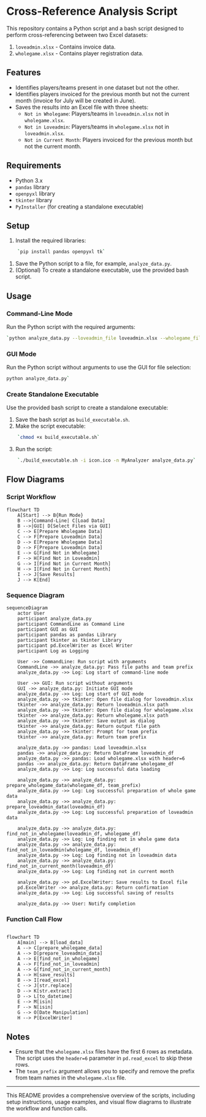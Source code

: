 # Cross-Reference Analysis Script

This repository contains a Python script and a bash script designed to perform cross-referencing between two Excel datasets:

1. `loveadmin.xlsx` - Contains invoice data.
2. `wholegame.xlsx` - Contains player registration data.

## Features

- Identifies players/teams present in one dataset but not the other.
- Identifies players invoiced for the previous month but not the current month (invoice for July will be created in June).
- Saves the results into an Excel file with three sheets:
  - `Not in Wholegame`: Players/teams in `loveadmin.xlsx` not in `wholegame.xlsx`.
  - `Not in Loveadmin`: Players/teams in `wholegame.xlsx` not in `loveadmin.xlsx`.
  - `Not in Current Month`: Players invoiced for the previous month but not the current month.

## Requirements

- Python 3.x
- `pandas` library
- `openpyxl` library
- `tkinter` library
- `PyInstaller` (for creating a standalone executable)

## Setup

1. Install the required libraries:

```bash
    `pip install pandas openpyxl tk` 
```

1. Save the Python script to a file, for example, `analyze_data.py`.
2. (Optional) To create a standalone executable, use the provided bash script.

## Usage

### Command-Line Mode

Run the Python script with the required arguments:

```bash
`python analyze_data.py --loveadmin_file loveadmin.xlsx --wholegame_file wholegame.xlsx --output_file results.xlsx --team_prefix "Wilpshire Wanderers"` 
```

### GUI Mode

Run the Python script without arguments to use the GUI for file selection:

```bash
python analyze_data.py` 
```

### Create Standalone Executable

Use the provided bash script to create a standalone executable:

1. Save the bash script as `build_executable.sh`.
2. Make the script executable:

```bash
    `chmod +x build_executable.sh` 
```

3. Run the script:

```bash
    `./build_executable.sh -i icon.ico -n MyAnalyzer analyze_data.py` 
```

## Flow Diagrams

### Script Workflow

```mermaid
flowchart TD
    A[Start] --> B{Run Mode}
    B -->|Command-Line| C[Load Data]
    B -->|GUI| D[Select Files via GUI]
    C --> E[Prepare Wholegame Data]
    C --> F[Prepare Loveadmin Data]
    D --> E[Prepare Wholegame Data]
    D --> F[Prepare Loveadmin Data]
    E --> G[Find Not in Wholegame]
    F --> H[Find Not in Loveadmin]
    G --> I[Find Not in Current Month]
    H --> I[Find Not in Current Month]
    I --> J[Save Results]
    J --> K[End]
```

### Sequence Diagram

```mermaid
sequenceDiagram
    actor User
    participant analyze_data.py
    participant CommandLine as Command Line
    participant GUI as GUI
    participant pandas as pandas Library
    participant tkinter as tkinter Library
    participant pd.ExcelWriter as Excel Writer
    participant Log as Logging

    User ->> CommandLine: Run script with arguments
    CommandLine ->> analyze_data.py: Pass file paths and team prefix
    analyze_data.py ->> Log: Log start of command-line mode

    User ->> GUI: Run script without arguments
    GUI ->> analyze_data.py: Initiate GUI mode
    analyze_data.py ->> Log: Log start of GUI mode
    analyze_data.py ->> tkinter: Open file dialog for loveadmin.xlsx
    tkinter ->> analyze_data.py: Return loveadmin.xlsx path
    analyze_data.py ->> tkinter: Open file dialog for wholegame.xlsx
    tkinter ->> analyze_data.py: Return wholegame.xlsx path
    analyze_data.py ->> tkinter: Save output as dialog
    tkinter ->> analyze_data.py: Return output file path
    analyze_data.py ->> tkinter: Prompt for team prefix
    tkinter ->> analyze_data.py: Return team prefix

    analyze_data.py ->> pandas: Load loveadmin.xlsx
    pandas ->> analyze_data.py: Return DataFrame loveadmin_df
    analyze_data.py ->> pandas: Load wholegame.xlsx with header=6
    pandas ->> analyze_data.py: Return DataFrame wholegame_df
    analyze_data.py ->> Log: Log successful data loading

    analyze_data.py ->> analyze_data.py: prepare_wholegame_data(wholegame_df, team_prefix)
    analyze_data.py ->> Log: Log successful preparation of whole game data
    analyze_data.py ->> analyze_data.py: prepare_loveadmin_data(loveadmin_df)
    analyze_data.py ->> Log: Log successful preparation of loveadmin data

    analyze_data.py ->> analyze_data.py: find_not_in_wholegame(loveadmin_df, wholegame_df)
    analyze_data.py ->> Log: Log finding not in whole game data
    analyze_data.py ->> analyze_data.py: find_not_in_loveadmin(wholegame_df, loveadmin_df)
    analyze_data.py ->> Log: Log finding not in loveadmin data
    analyze_data.py ->> analyze_data.py: find_not_in_current_month(loveadmin_df)
    analyze_data.py ->> Log: Log finding not in current month

    analyze_data.py ->> pd.ExcelWriter: Save results to Excel file
    pd.ExcelWriter ->> analyze_data.py: Return confirmation
    analyze_data.py ->> Log: Log successful saving of results

    analyze_data.py ->> User: Notify completion

```

### Function Call Flow

```mermaid

flowchart TD
    A[main] --> B[load_data]
    A --> C[prepare_wholegame_data]
    A --> D[prepare_loveadmin_data]
    A --> E[find_not_in_wholegame]
    A --> F[find_not_in_loveadmin]
    A --> G[find_not_in_current_month]
    A --> H[save_results]
    B --> I[read_excel]
    C --> J[str.replace]
    D --> K[str.extract]
    D --> L[to_datetime]
    E --> M[isin]
    F --> N[isin]
    G --> O[Date Manipulation]
    H --> P[ExcelWriter]
```

## Notes

- Ensure that the `wholegame.xlsx` files have the first 6 rows as metadata. The script uses the `header=6` parameter in `pd.read_excel` to skip these rows.
- The `team_prefix` argument allows you to specify and remove the prefix from team names in the `wholegame.xlsx` file.

---

This README provides a comprehensive overview of the scripts, including setup instructions, usage examples, and visual flow diagrams to illustrate the workflow and function calls.
